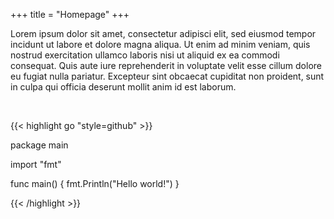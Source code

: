 +++
title = "Homepage"
+++

Lorem ipsum dolor sit amet, consectetur adipisci elit, sed eiusmod tempor incidunt ut labore et dolore magna aliqua. Ut enim ad minim veniam, quis nostrud exercitation ullamco laboris nisi ut aliquid ex ea commodi consequat. Quis aute iure reprehenderit in voluptate velit esse cillum dolore eu fugiat nulla pariatur. Excepteur sint obcaecat cupiditat non proident, sunt in culpa qui officia deserunt mollit anim id est laborum.

<br/>

{{< highlight go "style=github" >}}

package main
 
import "fmt"
 
func main() {
    fmt.Println("Hello world!")
}

{{< /highlight >}}